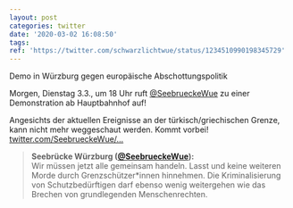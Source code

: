 ```yaml
---
layout: post
categories: twitter
date: '2020-03-02 16:08:50'
tags: 
ref: 'https://twitter.com/schwarzlichtwue/status/1234510990198345729'
---
```

Demo in Würzburg gegen europäische Abschottungspolitik



Morgen, Dienstag 3.3., um 18 Uhr ruft [@SeebrueckeWue](https://twitter.com/SeebrueckeWue) zu einer Demonstration ab Hauptbahnhof auf! 

Angesichts der aktuellen Ereignisse an der türkisch/griechischen Grenze, kann nicht mehr weggeschaut werden. Kommt vorbei! [twitter.com/SeebrueckeWue/…](https://twitter.com/SeebrueckeWue/status/1234503451226275841)
> <b>Seebrücke Würzburg ([@SeebrueckeWue](https://twitter.com/SeebrueckeWue)):</b>  
>Wir müssen jetzt alle gemeinsam handeln. Lasst und keine weiteren Morde durch Grenzschützer\*innen hinnehmen. Die Kriminalisierung von Schutzbedürftigen darf ebenso wenig weitergehen wie das Brechen von grundlegenden Menschenrechten.  

